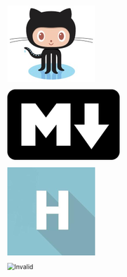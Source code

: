 ![GitHub](GitHub.jpg)

![Markdown](Markdown.png)

![Habrahabr](Habrahabr.png)

![Invalid](Invalid.png)